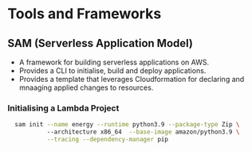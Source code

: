 # Tools and Frameworks

## SAM (Serverless Application Model)

- A framework for building serverless applications on AWS.
- Provides a CLI to initialise, build and deploy applications.
- Provides a template that leverages Cloudformation for declaring and mnaaging applied changes to resources.

### Initialising a Lambda Project

``` bash
  sam init --name energy --runtime python3.9 --package-type Zip \   
           --architecture x86_64  --base-image amazon/python3.9 \
           --tracing --dependency-manager pip
```
